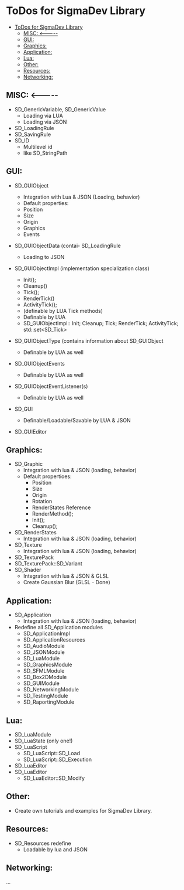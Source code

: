 
# ToDos for SigmaDev Library

- [ToDos for SigmaDev Library](#todos-for-sigmadev-library)
  - [MISC: <-----](#misc------)
  - [GUI:](#gui)
  - [Graphics:](#graphics)
  - [Application:](#application)
  - [Lua:](#lua)
  - [Other:](#other)
  - [Resources:](#resources)
  - [Networking:](#networking)

## MISC: <-----
- SD_GenericVariable, SD_GenericValue
    - Loading via LUA
    - Loading via JSON
- SD_LoadingRule
- SD_SavingRule
- SD_ID
  - Multilevel id
  - like SD_StringPath
  
## GUI:
- SD_GUIObject
     - Integration with Lua & JSON (Loading, behavior)
     - Default properties:
     - Position
     - Size
     - Origin
     - Graphics
     - Events
- SD_GUIObjectData (contai- SD_LoadingRule

     - Loading to JSON
- SD_GUIObjectImpl (implementation specialization class)
     - Init();
     - Cleanup()
     - Tick();
     - RenderTick()
     - ActivityTick();
     - (definable by LUA Tick methods)
     - Definable by LUA
     - SD_GUIObjectImpl:: Init; Cleanup; Tick; RenderTick; ActivityTick; std::set<SD_Tick>
- SD_GUIObjectType (contains information about SD_GUIObject
     - Definable by LUA as well
- SD_GUIObjectEvents
     - Definable by LUA as well
- SD_GUIObjectEventListener(s)
    - Definable by LUA as well
- SD_GUI
    - Definable/Loadable/Savable by LUA & JSON
- SD_GUIEditor

## Graphics:
 - SD_Graphic
     - Integration with lua & JSON (loading, behavior)
     - Default propertioes:
          - Position
          - Size
          - Origin
          - Rotation
          - RenderStates Reference
          - RenderMethod();
          - Init();
          - Cleanup();
- SD_RenderStates
     - Integration with lua & JSON (loading, behavior)
 - SD_Texture
     - Integration with lua & JSON (loading, behavior)
- SD_TexturePack
- SD_TexturePack::SD_Variant
- SD_Shader 
     - Integration with lua & JSON & GLSL
     - Create Gaussian Blur (GLSL - Done)

## Application:
- SD_Application
     - Integration with lua & JSON (loading, behavior)
- Redefine all SD_Application modules
    - SD_ApplicationImpl
    - SD_ApplicationResources
    - SD_AudioModule
    - SD_JSONModule
    - SD_LuaModule
    - SD_GraphicsModule
    - SD_SFMLModule
    - SD_Box2DModule
    - SD_GUIModule
    - SD_NetworkingModule
    - SD_TestingModule
    - SD_RaportingModule

## Lua:
 - SD_LuaModule
 - SD_LuaState (only one!)
 - SD_LuaScript
   - SD_LuaScript::SD_Load
   - SD_LuaScript::SD_Execution
 - SD_LuaEditor
 - SD_LuaEditor
   - SD_LuaEditor::SD_Modify

## Other: 
- Create own tutorials and examples for SigmaDev Library.

## Resources:
 - SD_Resources redefine
   - Loadable by lua and JSON

## Networking:
 ...